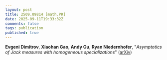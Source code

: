 ```yaml
---
layout: post
title: 2509.09814 [math.PR]
date: 2025-09-11T19:33:32Z
comments: false
tags: publication
published: true
---
```


<b>Evgeni Dimitrov</b>, <b>Xiaohan Gao</b>, <b>Andy Gu</b>, <b>Ryan Niedernhofer</b>, "<i>Asymptotics of Jack measures with homogeneous specializations</i>" ([arXiv](http://arxiv.org/abs/2509.09814v1))
